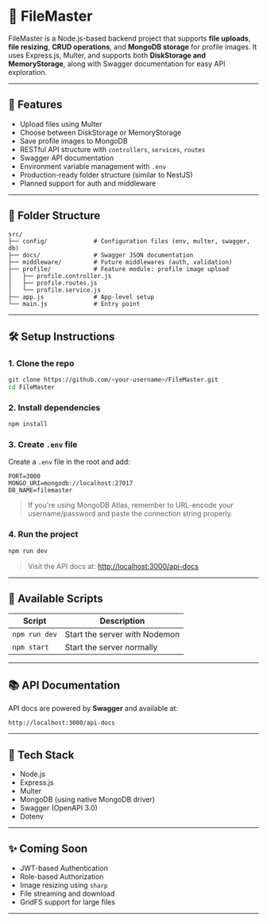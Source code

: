 
# 📁 FileMaster

FileMaster is a Node.js-based backend project that supports **file uploads**, **file resizing**, **CRUD operations**, and **MongoDB storage** for profile images. It uses Express.js, Multer, and supports both **DiskStorage and MemoryStorage**, along with Swagger documentation for easy API exploration.

---

## 🚀 Features

- Upload files using Multer
- Choose between DiskStorage or MemoryStorage
- Save profile images to MongoDB
- RESTful API structure with `controllers`, `services`, `routes`
- Swagger API documentation
- Environment variable management with `.env`
- Production-ready folder structure (similar to NestJS)
- Planned support for auth and middleware

---

## 📁 Folder Structure

```
src/
├── config/             # Configuration files (env, multer, swagger, db)
├── docs/               # Swagger JSON documentation
├── middleware/         # Future middlewares (auth, validation)
├── profile/            # Feature module: profile image upload
│   ├── profile.controller.js
│   ├── profile.routes.js
│   └── profile.service.js
├── app.js              # App-level setup
└── main.js             # Entry point
```

---

## 🛠️ Setup Instructions

### 1. Clone the repo

```bash
git clone https://github.com/<your-username>/FileMaster.git
cd FileMaster
```

### 2. Install dependencies

```bash
npm install
```

### 3. Create `.env` file

Create a `.env` file in the root and add:

```env
PORT=3000
MONGO_URI=mongodb://localhost:27017
DB_NAME=filemaster
```

> If you're using MongoDB Atlas, remember to URL-encode your username/password and paste the connection string properly.

### 4. Run the project

```bash
npm run dev
```

> Visit the API docs at: [http://localhost:3000/api-docs](http://localhost:3000/api-docs)

---

## 🧪 Available Scripts

| Script       | Description                      |
|--------------|----------------------------------|
| `npm run dev`| Start the server with Nodemon    |
| `npm start`  | Start the server normally        |

---

## 📚 API Documentation

API docs are powered by **Swagger** and available at:

```
http://localhost:3000/api-docs
```

---

## 🧱 Tech Stack

- Node.js
- Express.js
- Multer
- MongoDB (using native MongoDB driver)
- Swagger (OpenAPI 3.0)
- Dotenv

---

## ✨ Coming Soon

- JWT-based Authentication
- Role-based Authorization
- Image resizing using `sharp`
- File streaming and download
- GridFS support for large files

---
